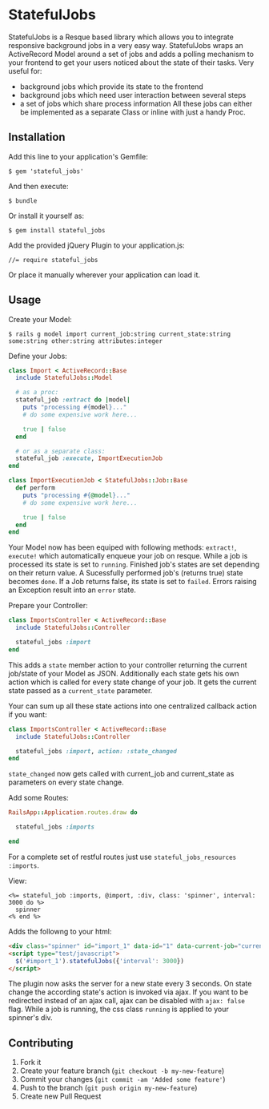 # StatefulJobs

StatefulJobs is a Resque based library which allows you to integrate responsive background jobs in a very easy way.
StatefulJobs wraps an ActiveRecord Model around a set of jobs and adds a polling mechanism to your frontend to get your users noticed about the state of their tasks.
Very useful for:
* background jobs which provide its state to the frontend
* background jobs which need user interaction between several steps
* a set of jobs which share process information
All these jobs can either be implemented as a separate Class or inline with just a handy Proc.


## Installation

Add this line to your application's Gemfile:

```
$ gem 'stateful_jobs'
```

And then execute:

```
$ bundle
```

Or install it yourself as:

```
$ gem install stateful_jobs
```

Add the provided jQuery Plugin to your application.js:
```
//= require stateful_jobs
```

Or place it manually wherever your application can load it.


## Usage

Create your Model:

```
$ rails g model import current_job:string current_state:string some:string other:string attributes:integer
```

Define your Jobs:

```ruby
class Import < ActiveRecord::Base
  include StatefulJobs::Model

  # as a proc:
  stateful_job :extract do |model|
    puts "processing #{model}..."
    # do some expensive work here...

    true | false
  end

  # or as a separate class:
  stateful_job :execute, ImportExecutionJob
end

class ImportExecutionJob < StatefulJobs::Job::Base
  def perform
    puts "processing #{@model}..."
    # do some expensive work here...

    true | false
  end
end
```

Your Model now has been equiped with following methods: `extract!`, `execute!` which automatically enqueue your job on resque.
While a job is processed its state is set to `running`. Finished job's states are set depending on their return value. A Sucessfully performed job's (returns true) state becomes `done`. If a Job returns false, its state is set to `failed`. Errors raising an Exception result into an `error` state.


Prepare your Controller:

```ruby
class ImportsController < ActiveRecord::Base
  include StatefulJobs::Controller

  stateful_jobs :import
end
```

This adds a `state` member action to your controller returning the current job/state of your Model as JSON.
Additionally each state gets his own action which is called for every state change of your job. It gets the current state passed as a `current_state` parameter.

Your can sum up all these state actions into one centralized callback action if you want:

```ruby
class ImportsController < ActiveRecord::Base
  include StatefulJobs::Controller

  stateful_jobs :import, action: :state_changed
end
```

`state_changed` now gets called with current_job and current_state as parameters on every state change.


Add some Routes:

```ruby
RailsApp::Application.routes.draw do

  stateful_jobs :imports

end
```

For a complete set of restful routes just use `stateful_jobs_resources :imports`.

View:

```erb
<%= stateful_job :imports, @import, :div, class: 'spinner', interval: 3000 do %>
  spinner
<% end %>
```

Adds the followng to your html:

```html
<div class="spinner" id="import_1" data-id="1" data-current-job="current-job" data-current-state="current-state">
<script type="test/javascript">
  $('#import_1').statefulJobs({'interval': 3000})
</script>
```

The plugin now asks the server for a new state every 3 seconds. On state change the according state's action is invoked via ajax. If you want to be redirected instead of an ajax call, ajax can be disabled with `ajax: false` flag.
While a job is running, the css class `running` is applied to your spinner's div.


## Contributing

1. Fork it
2. Create your feature branch (`git checkout -b my-new-feature`)
3. Commit your changes (`git commit -am 'Added some feature'`)
4. Push to the branch (`git push origin my-new-feature`)
5. Create new Pull Request